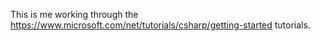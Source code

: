 This is me working through the https://www.microsoft.com/net/tutorials/csharp/getting-started tutorials.